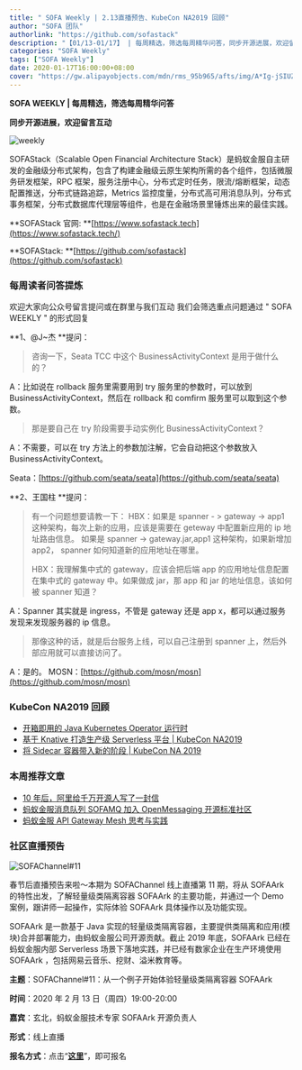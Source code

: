```yaml
---
title: " SOFA Weekly | 2.13直播预告、KubeCon NA2019 回顾"
author: "SOFA 团队"
authorlink: "https://github.com/sofastack"
description: "【01/13-01/17】 | 每周精选，筛选每周精华问答，同步开源进展，欢迎留言互动。"
categories: "SOFA Weekly"
tags: ["SOFA Weekly"]
date: 2020-01-17T16:00:00+08:00
cover: "https://gw.alipayobjects.com/mdn/rms_95b965/afts/img/A*Ig-jSIUZWx0AAAAAAAAAAAAAARQnAQ"
---
```


**SOFA WEEKLY | 每周精选，筛选每周精华问答**

**同步开源进展，欢迎留言互动**

![weekly](https://gw.alipayobjects.com/mdn/rms_95b965/afts/img/A*ARgKS6SuU7YAAAAAAAAAAAAAARQnAQ)

SOFAStack（Scalable Open Financial Architecture Stack）是蚂蚁金服自主研发的金融级分布式架构，包含了构建金融级云原生架构所需的各个组件，包括微服务研发框架，RPC 框架，服务注册中心，分布式定时任务，限流/熔断框架，动态配置推送，分布式链路追踪，Metrics 监控度量，分布式高可用消息队列，分布式事务框架，分布式数据库代理层等组件，也是在金融场景里锤炼出来的最佳实践。

**SOFAStack 官网: **[https://www.sofastack.tech](https://www.sofastack.tech/)

**SOFAStack: **[https://github.com/sofastack](https://github.com/sofastack)

### 每周读者问答提炼

欢迎大家向公众号留言提问或在群里与我们互动
我们会筛选重点问题通过 " SOFA WEEKLY " 的形式回复

**1、@J~杰 **提问：

> 咨询一下，Seata TCC 中这个 BusinessActivityContext 是用于做什么的？

A：比如说在 rollback 服务里需要用到 try 服务里的参数时，可以放到 BusinessActivityContext，然后在 rollback 和 comfirm 服务里可以取到这个参数。

> 那是要自己在 try 阶段需要手动实例化 BusinessActivityContext？

A：不需要，可以在 try 方法上的参数加注解，它会自动把这个参数放入 BusinessActivityContext。

Seata：[https://github.com/seata/seata](https://github.com/seata/seata)

**2、王国柱 **提问：

> 有一个问题想要请教一下：
> HBX：如果是 spanner - > gateway -> app1 这种架构，每次上新的应用，应该是需要在 geteway 中配置新应用的 ip 地址路由信息。
> 如果是 spanner ->  gateway.jar,app1 这种架构，如果新增加 app2， spanner 如何知道新的应用地址在哪里。
> 
> HBX：我理解集中式的 gateway，应该会把后端 app 的应用地址信息配置在集中式的 gateway 中。如果做成 jar，那 app 和 jar 的地址信息，该如何被 spanner 知道？

A：Spanner 其实就是 ingress，不管是 gateway 还是 app x，都可以通过服务发现来发现服务器的 ip 信息。

> 那像这种的话，就是后台服务上线，可以自己注册到 spanner 上，然后外部应用就可以直接访问了。

A：是的。
MOSN：[https://github.com/mosn/mosn](https://github.com/mosn/mosn)

### KubeCon NA2019 回顾

- [开箱即用的 Java Kubernetes Operator 运行时](/blog/java-kubernetes-operator-kubecon-na2019/)
- [基于 Knative 打造生产级 Serverless 平台 | KubeCon NA2019](/blog/knative-serverless-kubecon-na2019/)
- [将 Sidecar 容器带入新的阶段 | KubeCon NA 2019](/blog/sidacar-kubecon-na2019/)

### 本周推荐文章

- [10 年后，阿里给千万开源人写了一封信](http://mp.weixin.qq.com/s?__biz=MzUzMzU5Mjc1Nw==&mid=2247485785&idx=1&sn=1baf4886ae680cdc018f39ec6c5643c4&chksm=faa0e683cdd76f9568ea394ee387dc12b1df5bdf00e2de5c5642e2c814dae0a6b2c921d56c29&scene=21)
- [蚂蚁金服消息队列 SOFAMQ 加入 OpenMessaging 开源标准社区](http://mp.weixin.qq.com/s?__biz=MzUzMzU5Mjc1Nw==&mid=2247485771&idx=1&sn=e76fc52d9dfe71fcd2832e41298c159e&chksm=faa0e691cdd76f87374992934ef6d0cf41e11e2aa6d9f7f8dc156e8f2885921922fcc9eb8b7f&scene=21)
- [蚂蚁金服 API Gateway Mesh 思考与实践](/blog/service-mesh-meetup-9-retrospect-api-gateway-mesh/)

### 社区直播预告

![SOFAChannel#11](https://cdn.nlark.com/yuque/0/2020/jpeg/226702/1579250928699-3e807134-c0df-4138-8967-a71e5eb9bcc9.jpeg)

春节后直播预告来啦～本期为 SOFAChannel 线上直播第 11 期，将从 SOFAArk 的特性出发，了解轻量级类隔离容器 SOFAArk 的主要功能，并通过一个 Demo 案例，跟讲师一起操作，实际体验 SOFAArk 具体操作以及功能实现。

SOFAArk 是一款基于 Java 实现的轻量级类隔离容器，主要提供类隔离和应用(模块)合并部署能力，由蚂蚁金服公司开源贡献。截止 2019 年底，SOFAArk 已经在蚂蚁金服内部 Serverless 场景下落地实践，并已经有数家企业在生产环境使用 SOFAArk ，包括网易云音乐、挖财、溢米教育等。

**主题**：SOFAChannel#11：从一个例子开始体验轻量级类隔离容器 SOFAArk

**时间**：2020 年 2 月 13 日（周四）19:00-20:00

**嘉宾**：玄北，蚂蚁金服技术专家 SOFAArk 开源负责人

**形式**：线上直播

**报名方式**：点击“[**这里**](https://tech.antfin.com/community/live/1096)”，即可报名